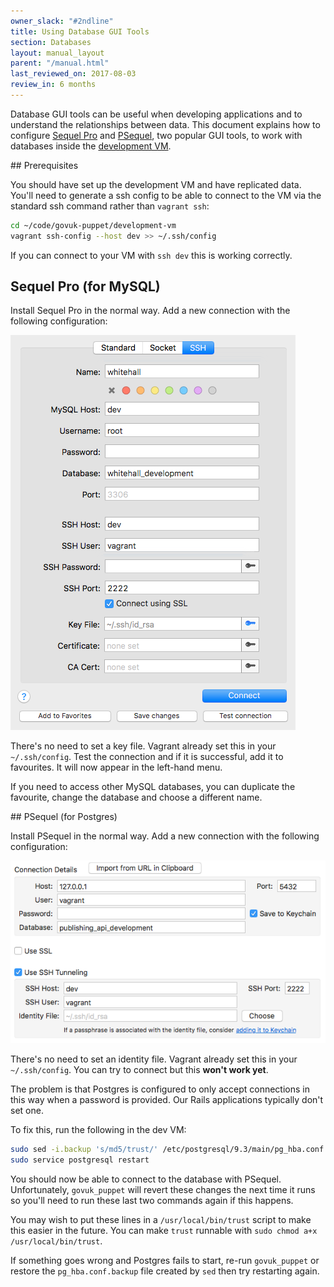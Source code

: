 ```yaml
---
owner_slack: "#2ndline"
title: Using Database GUI Tools
section: Databases
layout: manual_layout
parent: "/manual.html"
last_reviewed_on: 2017-08-03
review_in: 6 months
---
```


Database GUI tools can be useful when developing applications and to understand
the relationships between data. This document explains how to configure
[Sequel Pro](https://www.sequelpro.com/) and [PSequel](http://www.psequel.com/),
two popular GUI tools, to work with databases inside the
[development VM](https://github.com/alphagov/govuk-puppet/tree/master/development-vm).

## Prerequisites

You should have set up the development VM and have replicated data. You'll need
to generate a ssh config to be able to connect to the VM via the standard ssh
command rather than `vagrant ssh`:

```bash
cd ~/code/govuk-puppet/development-vm
vagrant ssh-config --host dev >> ~/.ssh/config
```

If you can connect to your VM with `ssh dev` this is working correctly.

## Sequel Pro (for MySQL)

Install Sequel Pro in the normal way. Add a new connection with the following
configuration:

![Sequel Pro Config](images/sequel-pro-config.png)

There's no need to set a key file. Vagrant already set this in your
`~/.ssh/config`. Test the connection and if it is successful, add it to
favourites. It will now appear in the left-hand menu.

If you need to access other MySQL databases, you can duplicate the favourite,
change the database and choose a different name.

## PSequel (for Postgres)

Install PSequel in the normal way. Add a new connection with the following
configuration:

![PSequel Config](images/psequel-config.png)

There's no need to set an identity file. Vagrant already set this in your
`~/.ssh/config`. You can try to connect but this **won't work yet**.

The problem is that Postgres is configured to only accept connections in this
way when a password is provided. Our Rails applications typically don't set one.

To fix this, run the following in the dev VM:

```bash
sudo sed -i.backup 's/md5/trust/' /etc/postgresql/9.3/main/pg_hba.conf
sudo service postgresql restart
```

You should now be able to connect to the database with PSequel. Unfortunately,
`govuk_puppet` will revert these changes the next time it runs so you'll need to
run these last two commands again if this happens.

You may wish to put these lines in a `/usr/local/bin/trust` script to make this
easier in the future.  You can make `trust` runnable with
`sudo chmod a+x /usr/local/bin/trust`.

If something goes wrong and Postgres fails to start, re-run `govuk_puppet` or
restore the `pg_hba.conf.backup` file created by `sed` then try restarting again.
